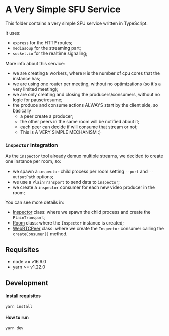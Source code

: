 # A Very Simple SFU Service

This folder contains a very simple SFU service written in TypeScript.

It uses:
  * `express` for the HTTP routes;
  * `mediasoup` for the streaming part;
  * `socket.io` for the realtime signaling;


More info about this service:
- we are creating `N` workers, where `N` is the number of cpu cores that the instance has;
- we are using one router per meeting, without no optimizations (so it's a very limited meeting);
- we are only creating and closing the producers/consumers, without no logic for pause/resume;
- the produce and consume actions ALWAYS start by the client side, so basically
  - a peer create a producer;
  - the other peers in the same room will be notified about it;
  - each peer can decide if will consume that stream or not;
  - This is A VERY SIMPLE MECHANISM :)

### `inspector` integration

As the `inspector` tool already demux multiple streams, we decided to create one instance per room, so:
- we spawn a `inspector` child process per room setting `--port` and `--outputPath` options;
- we use a `PlainTransport` to send data to `inspector`;
- we create a `inspector` consumer for each new video producer in the room;

You can see more details in:
* [Inspector](src/mediaserver/inspector.ts) class: where we spawn the child process and create the `PlainTransport`;
* [Room](src/mediaserver/room.ts) class: where the `Inspector` instance is created;
* [WebRTCPeer](src/mediaserver/webrtc-peer.ts) class: where we create the `Inspector` consumer calling the `createConsumer()` method.


## Requisites

* node >= v16.6.0
* yarn >= v1.22.0

## Development

#### Install requisites

```shell
yarn install
```

#### How to run

```shell
yarn dev
```